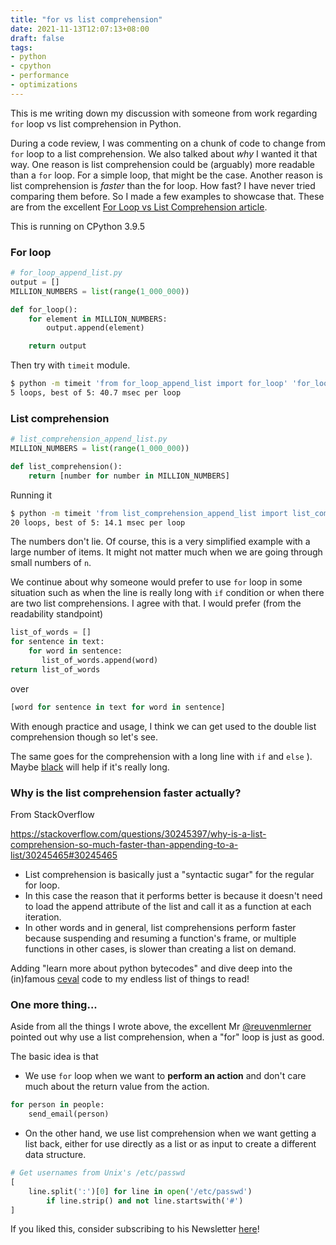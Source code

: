 ```yaml
---
title: "for vs list comprehension"
date: 2021-11-13T12:07:13+08:00
draft: false
tags:
- python
- cpython
- performance
- optimizations
---
```


This is me writing down my discussion with someone from work regarding `for` loop vs list comprehension in Python.

During a code review, I was commenting on a chunk of code to change from `for` loop to a list comprehension.
We also talked about _why_ I wanted it that way.
One reason is list comprehension could be (arguably) more readable than a `for` loop. For a simple loop, that might be the case.
Another reason is list comprehension is _faster_ than the for loop. How fast? I have never tried comparing them before.
So I made a few examples to showcase that. These are from the excellent [For Loop vs List Comprehension article](https://switowski.com/blog/for-loop-vs-list-comprehension).

This is running on CPython 3.9.5

### For loop
```python
# for_loop_append_list.py          
output = []
MILLION_NUMBERS = list(range(1_000_000))

def for_loop():
    for element in MILLION_NUMBERS:
        output.append(element)

    return output
```

Then try with `timeit` module.

```bash
$ python -m timeit 'from for_loop_append_list import for_loop' 'for_loop()' 
5 loops, best of 5: 40.7 msec per loop  
```

### List comprehension

```python
# list_comprehension_append_list.py 
MILLION_NUMBERS = list(range(1_000_000))

def list_comprehension():
    return [number for number in MILLION_NUMBERS]
```

Running it

```bash
$ python -m timeit 'from list_comprehension_append_list import list_comprehension' 'list_comprehension()'                                  
20 loops, best of 5: 14.1 msec per loop
```

The numbers don't lie.
Of course, this is a very simplified example with a large number of items. 
It might not matter much when we are going through small numbers of `n`.

We continue about why someone would prefer to use `for` loop in some situation such as when the line is really long with `if` condition or when there are two list comprehensions.
I agree with that. I would prefer (from the readability standpoint) 
```python
list_of_words = []
for sentence in text:
    for word in sentence:
       list_of_words.append(word)
return list_of_words
```
over

```python
[word for sentence in text for word in sentence] 
```
With enough practice and usage, I think we can get used to the double list comprehension though so let's see.

The same goes for the comprehension with a long line with `if` and `else` ). Maybe [black](https://black.readthedocs.io/en/stable/) will help if it's really long.


### Why is the list comprehension faster actually?

From StackOverflow

https://stackoverflow.com/questions/30245397/why-is-a-list-comprehension-so-much-faster-than-appending-to-a-list/30245465#30245465

- List comprehension is basically just a "syntactic sugar" for the regular for loop. 
- In this case the reason that it performs better is because it doesn't need to load the append attribute of the list and call it as a function at each iteration. 
- In other words and in general, list comprehensions perform faster because suspending and resuming a function's frame, or multiple functions in other cases, is slower than creating a list on demand.

Adding "learn more about python bytecodes" and dive deep into the (in)famous [ceval](https://github.com/python/cpython/blob/main/Python/ceval.c) code to my endless list of things to read! 

### One more thing...

Aside from all the things I wrote above, the excellent Mr [@reuvenmlerner](https://twitter.com/reuvenmlerner) pointed out why use a list comprehension, when a "for" loop is just as good.

The basic idea is that 
- We use `for` loop when we want to **perform an action** and don't care much about the return value from the action.

```python
for person in people:
    send_email(person)
```

- On the other hand, we use list comprehension when we want getting a list back, either for use directly as a list or as input to create a different data structure.
```python
# Get usernames from Unix's /etc/passwd
[
    line.split(':')[0] for line in open('/etc/passwd') 
        if line.strip() and not line.startswith('#')
]
```
If you liked this, consider subscribing to his Newsletter [here](https://lerner.co.il/newsletter/?utm_source=sparkloop&utm_campaign=referral-hub)!